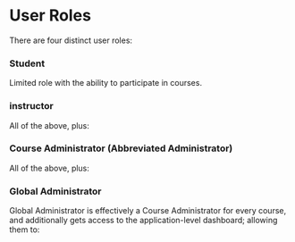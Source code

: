 # User Roles
There are four distinct user roles:

### Student
Limited role with the ability to participate in courses.

### instructor
All of the above, plus:

### Course Administrator (Abbreviated Administrator)
All of the above, plus:


### Global Administrator
Global Administrator is effectively a Course Administrator for every course,
and additionally gets access to the application-level dashboard; allowing them to:
